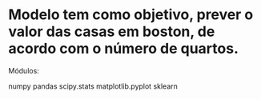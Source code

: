 # Modelo tem como objetivo, prever o valor das casas em boston, de acordo com o número de quartos.

Módulos:

numpy
pandas
scipy.stats
matplotlib.pyplot
sklearn

